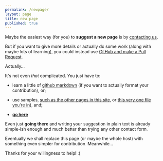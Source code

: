 ```yaml
---
permalink: /newpage/
layout: page
title: new page
published: true
---
```


Maybe the easiest way (for you) to **suggest a new page** is by [contacting us](/contact).

But if you want to give more details or actually do some work (along with maybe lots of learning), you could instead use [GitHub and make a Pull Request](https://help.github.com/articles/creating-new-files/).

Actually...

It's not even *that* complicated. You just have to:

- learn a little of [github markdown](https://guides.github.com/features/mastering-markdown/) (if you want to actually format your contribution), or;
- use samples, [such as the other pages in this site](https://github.com/cregox/cregox.github.io), or [this very one file you're in](https://github.com/cregox/cregox.github.io/blob/master/newpage/index.md)), and;

- [**go here**](https://github.com/cregox/cregox.github.io/new/master/[jesus]/index.md)

Even just **going there** and writing your suggestion in plain text is already simple-ish enough and much better than trying any other contact form.

Eventually we shall replace this page (or maybe the whole host) with something even simpler for contribution. Meanwhile...

Thanks for your willingness to help! :)

<script>
function getParameterByName(name, url) {
    if (!url) {
      url = window.location.href;
    }
    name = name.replace(/[\[\]]/g, "\\$&");
    var regex = new RegExp("[?&]" + name + "(=([^&#]*)|&|#|$)"),
        results = regex.exec(url);
    if (!results) return null;
    if (!results[2]) return '';
    return decodeURIComponent(results[2].replace(/\+/g, " "));
}
document.querySelectorAll('a[href*="[jesus]"]').forEach(function(item){
  item.href = item.href.replace('[jesus]', getParameterByName('a'));
})
</script>
